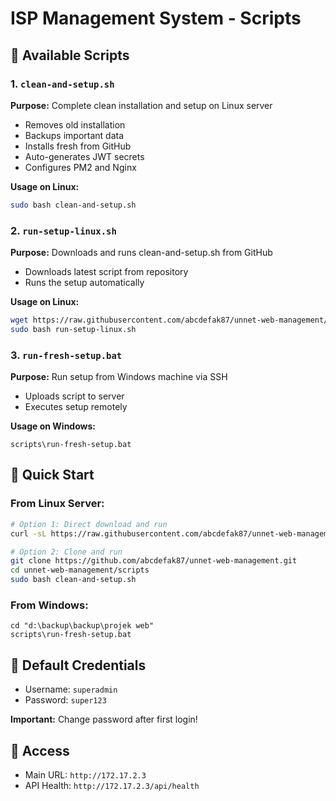 # ISP Management System - Scripts

## 📁 Available Scripts

### 1. `clean-and-setup.sh`
**Purpose:** Complete clean installation and setup on Linux server
- Removes old installation
- Backups important data
- Installs fresh from GitHub
- Auto-generates JWT secrets
- Configures PM2 and Nginx

**Usage on Linux:**
```bash
sudo bash clean-and-setup.sh
```

### 2. `run-setup-linux.sh`
**Purpose:** Downloads and runs clean-and-setup.sh from GitHub
- Downloads latest script from repository
- Runs the setup automatically

**Usage on Linux:**
```bash
wget https://raw.githubusercontent.com/abcdefak87/unnet-web-management/main/scripts/run-setup-linux.sh
sudo bash run-setup-linux.sh
```

### 3. `run-fresh-setup.bat`
**Purpose:** Run setup from Windows machine via SSH
- Uploads script to server
- Executes setup remotely

**Usage on Windows:**
```batch
scripts\run-fresh-setup.bat
```

## 🚀 Quick Start

### From Linux Server:
```bash
# Option 1: Direct download and run
curl -sL https://raw.githubusercontent.com/abcdefak87/unnet-web-management/main/scripts/run-setup-linux.sh | sudo bash

# Option 2: Clone and run
git clone https://github.com/abcdefak87/unnet-web-management.git
cd unnet-web-management/scripts
sudo bash clean-and-setup.sh
```

### From Windows:
```batch
cd "d:\backup\backup\projek web"
scripts\run-fresh-setup.bat
```

## 📝 Default Credentials
- Username: `superadmin`
- Password: `super123`

**Important:** Change password after first login!

## 🔗 Access
- Main URL: `http://172.17.2.3`
- API Health: `http://172.17.2.3/api/health`
